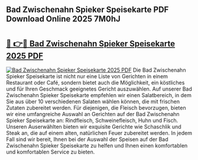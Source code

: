 ## Bad Zwischenahn Spieker Speisekarte PDF Download Online 2025 7M0hJ

# <h2><a href="http://gca444z.nevu.top/?p=Bad+Zwischenahn+Spieker+Speisekarte">🔗 👉🔴 Bad Zwischenahn Spieker Speisekarte 2025 PDF</a></h2>

[![Bad Zwischenahn Spieker Speisekarte 2025 PDF](https://i.imgur.com/dBaPXMq.png)](http://gca444z.nevu.top/?p=Bad+Zwischenahn+Spieker+Speisekarte)
Die Bad Zwischenahn Spieker Speisekarte ist nicht nur eine Liste von Gerichten in einem Restaurant oder Café, sondern bietet auch die Möglichkeit, ein köstliches und für Ihren Geschmack geeignetes Gericht auszuwählen. Auf unserer Bad Zwischenahn Spieker Speisekarte empfehlen wir einen Salatbereich, in dem Sie aus über 10 verschiedenen Salaten wählen können, die mit frischen Zutaten zubereitet werden. Für diejenigen, die Fleisch bevorzugen, bieten wir eine umfangreiche Auswahl an Gerichten auf der Bad Zwischenahn Spieker Speisekarte an: Rindfleisch, Schweinefleisch, Huhn und Fisch. Unseren Auserwählten bieten wir exquisite Gerichte wie Schaschlik und Steak an, die auf einem alten, natürlichen Feuer zubereitet werden. In jedem Fall sind wir bereit, Ihnen bei der Auswahl der Speisen auf der Bad Zwischenahn Spieker Speisekarte zu helfen und Ihnen einen komfortablen und komfortablen Service zu bieten.
